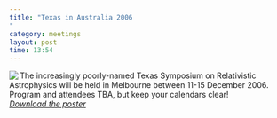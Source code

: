 ```yaml
---
title: "Texas in Australia 2006"
category: meetings
layout: post
time: 13:54
---
```

<!-- header generated from blosxom format post; make_header.pl 23.1.2022 -->
<p>
<!-- created by convert.pl on Tue Jan 31 00:21:01 EST 2012 -->
<!-- converted from ../2005/07/texas-in-australia-2006.html -->
<!-- Post timestamp Wednesday, July 27, 2005 9:54 PM -->
<!-- touch -t 200507272154 -->
<!-- Labels: 2005, meetings -->
      <img src="http://photos21.flickr.com/28978879_50a37eed01_t.jpg" align="left">The increasingly poorly-named Texas Symposium on Relativistic Astrophysics will be held in Melbourne between 11-15 December 2006. Program and attendees TBA, but keep your calendars clear!<br clear="left">
<a href="/~dgallow/docs/texasposter.jpg"><em>Download the poster</em></a>

